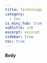 ```yaml
---
title: Technology
category:
  - nav
is_mini_hub: true
subtitle: sub
excerpt: excerpt
sidebar: true
toc: true
---
```

**Body**